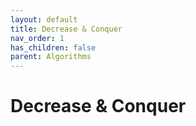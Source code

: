 ```yaml
---
layout: default
title: Decrease & Conquer
nav_order: 1
has_children: false
parent: Algorithms
---
```


# Decrease & Conquer